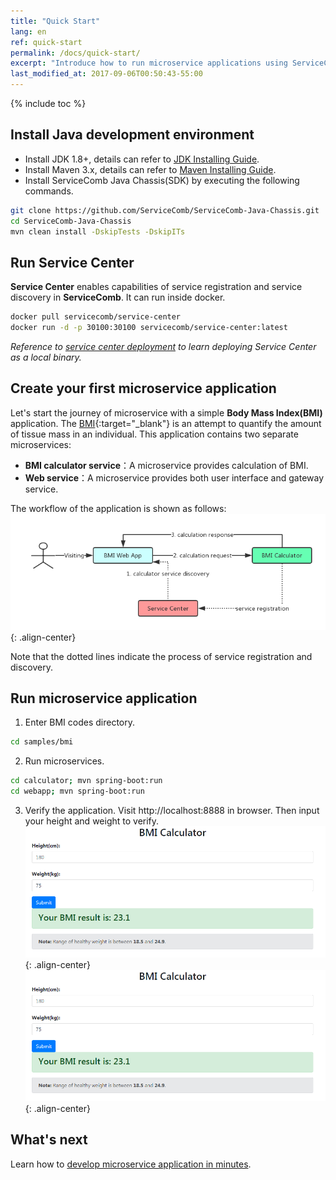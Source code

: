 ```yaml
---
title: "Quick Start"
lang: en
ref: quick-start
permalink: /docs/quick-start/
excerpt: "Introduce how to run microservice applications using ServiceComb"
last_modified_at: 2017-09-06T00:50:43-55:00
---
```


{% include toc %}
## Install Java development environment
* Install JDK 1.8+, details can refer to [JDK Installing Guide](https://docs.oracle.com/javase/8/docs/technotes/guides/install/install_overview.html).
* Install Maven 3.x, details can refer to [Maven Installing Guide](https://maven.apache.org/install.html).
* Install ServiceComb Java Chassis(SDK) by executing the following commands.
```bash
git clone https://github.com/ServiceComb/ServiceComb-Java-Chassis.git
cd ServiceComb-Java-Chassis
mvn clean install -DskipTests -DskipITs
```

## Run Service Center
**Service Center** enables capabilities of service registration and service discovery in **ServiceComb**. It can run inside docker.
```bash
docker pull servicecomb/service-center
docker run -d -p 30100:30100 servicecomb/service-center:latest
```
*Reference to [service center deployment](/users/start-sc/) to learn deploying Service Center as a local binary.*   

## Create your first microservice application
Let\'s start the journey of microservice with a simple **Body Mass Index(BMI)** application. The [BMI](https://en.wikipedia.org/wiki/Body_mass_index){:target="_blank"} is an attempt to quantify the amount of tissue mass in an individual. This application contains two separate microservices:

* **BMI calculator service**：A microservice provides calculation of BMI.
* **Web service**：A microservice provides both user interface and gateway service.

The workflow of the application is shown as follows:  
![workflow of BMI](/assets/images/quick-start-sample-workflow-en.png){: .align-center}

Note that the dotted lines indicate the process of service registration and discovery.

## Run microservice application
1. Enter BMI codes directory.
```bash
cd samples/bmi
```
2. Run microservices.
```bash
cd calculator; mvn spring-boot:run
cd webapp; mvn spring-boot:run
```
3. Verify the application. Visit <a>http://localhost:8888</a> in browser. Then input your height and weight to verify.
![BMI user interface](/assets/images/bmi-interface.png){: .align-center}
![website of BMI](/assets/images/bmi-interface.png){: .align-center}

## What's next
Learn how to [develop microservice application in minutes](/docs/quick-start-bmi/).
